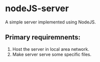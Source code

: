 # nodeJS-server
A simple server implemented using NodeJS.
## Primary requiremnents:
1.  Host the server in local area network.
2.  Make server serve some specific files.
